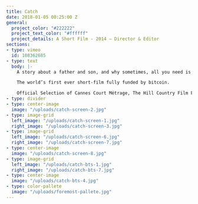 ```yaml
---
title: Catch
date: 2018-01-05 00:25:00 Z
general:
  project_color: "#222222"
  project_text_color: "#ffffff"
  project_details: A Short Film - 2014 – Director & Editor
sections:
- type: vimeo
  id: 108362685
- type: text
  body: |-
    A story about a father and son, and why sometimes, all you need is a game of catch.

    The world’s first ever short-film fully funded by bitcoin.

    Official Selection of Cannes Court Métrage, The Hill Country Film Festival, Milledgeville Film Festival, and Short of the Month.
- type: divider
- type: center-image
  image: "/uploads/catch-screen-2.jpg"
- type: image-grid
  left_image: "/uploads/catch-screen-1.jpg"
  right_image: "/uploads/catch-screen-3.jpg"
- type: image-grid
  left_image: "/uploads/catch-screen-6.jpg"
  right_image: "/uploads/catch-screen-7.jpg"
- type: center-image
  image: "/uploads/catch-screen-8.jpg"
- type: image-grid
  left_image: "/uploads/catch-bts-1.jpg"
  right_image: "/uploads/catch-bts-7.jpg"
- type: center-image
  image: "/uploads/catch-bts-4.jpg"
- type: color-pallete
  image: "/uploads/foremost-pallete.jpg"
---
```



